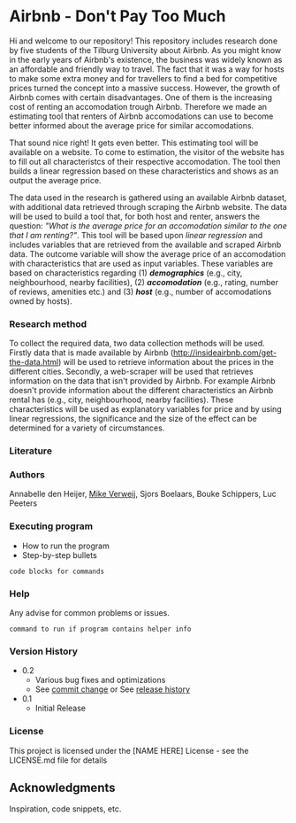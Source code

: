 # Airbnb - Don't Pay Too Much

Hi and welcome to our repository! This repository includes research done by five students of the Tilburg University about Airbnb. As you might know in the early years of Airbnb's existence, the business was widely known as an affordable and friendly way to travel. The fact that it was a way for hosts to make some extra money and for travellers to find a bed for competitive prices turned the concept into a massive success. However, the growth of Airbnb comes with certain disadvantages. One of them is the increasing cost of renting an accomodation trough Airbnb. Therefore we made an estimating tool that renters of Airbnb accomodations can use to become better informed about the average price for similar accomodations. 

That sound nice right! It gets even better. 
This estimating tool will be available on a website. To come to estimation, the visitor of the website has to fill out all characteristcs of their respective accomodation. The tool then builds a linear regression based on these characteristics and shows as an output the average price.

The data used in the research is gathered using an available Airbnb dataset, with additional data retrieved through scraping the Airbnb website. The data will be used to build a tool that, for both host and renter, answers the question: *"What is the average price for an accomodation similar to the one that I am renting?"*. This tool will be based upon *linear regression* and includes variables that are retrieved from the available and scraped Airbnb data. The outcome variable will show the average price of an accomodation with characteristics that are used as input variables. These variables are based on characteristics regarding (1) ***demographics*** (e.g., city, neighbourhood, nearby facilities), (2) ***accomodation*** (e.g., rating, number of reviews, amenities etc.) and (3) ***host*** (e.g., number of accomodations owned by hosts). 


### Research method
To collect the required data, two data collection methods will be used. Firstly data that is made available by Airbnb (http://insideairbnb.com/get-the-data.html) will be used to retrieve information about the prices in the different cities. Secondly, a web-scraper will be used that retrieves information on the data that isn't provided by Airbnb. For example Airbnb doesn't provide information about the different characteristics an Airbnb rental has (e.g., city, neighbourhood, nearby facilities). These characteristics will be used as explanatory variables for price and by using linear regressions, the significance and the size of the effect can be determined for a variety of circumstances.

### Literature

### Authors

Annabelle den Heijer, [Mike Verweij](https://github.com/Mikeverweij96), Sjors Boelaars, Bouke Schippers, Luc Peeters

### Executing program

* How to run the program
* Step-by-step bullets
```
code blocks for commands
```

### Help

Any advise for common problems or issues.
```
command to run if program contains helper info
```

### Version History

* 0.2
    * Various bug fixes and optimizations
    * See [commit change]() or See [release history]()
* 0.1
    * Initial Release

### License

This project is licensed under the [NAME HERE] License - see the LICENSE.md file for details

## Acknowledgments

Inspiration, code snippets, etc.
